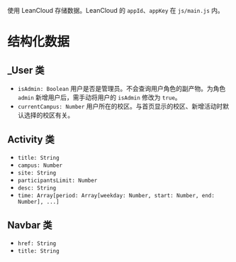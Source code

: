 使用 LeanCloud 存储数据。LeanCloud 的 `appId`、`appKey` 在 `js/main.js` 内。

# 结构化数据
## _User 类
* `isAdmin: Boolean` 用户是否是管理员。不会查询用户角色的副产物。为角色 `admin` 新增用户后，需手动将用户的 `isAdmin` 修改为 `true`。
* `currentCampus: Number` 用户所在的校区。与首页显示的校区、新增活动时默认选择的校区有关。

## Activity 类
* `title: String`
* `campus: Number`
* `site: String`
* `participantsLimit: Number`
* `desc: String`
* `time: Array[period: Array[weekday: Number, start: Number, end: Number], ...]`

## Navbar 类
* `href: String`
* `title: String`